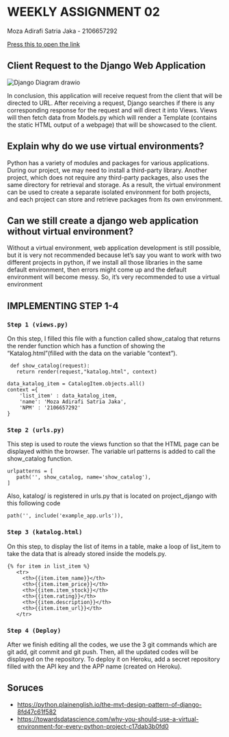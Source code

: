 # WEEKLY ASSIGNMENT 02

Moza Adirafi Satria Jaka - 2106657292

[Press this to open the link](https://weeklyassignment02.herokuapp.com/katalog/)

## Client Request to the Django Web Application

![Django Diagram drawio](https://user-images.githubusercontent.com/112457836/190058400-f84f3733-38f8-41e2-8f40-1d53b3370db2.png)


In conclusion, this application will receive request from the client that will be directed to URL.  After receiving a request, Django searches if there is any corresponding response for the request and will direct it into Views. Views will then fetch data from Models.py which will render a Template (contains the static HTML output of a webpage) that will be showcased to the client.



## Explain why do we use virtual environments?

Python has a variety of modules and packages for various applications. During our project, we may need to install a third-party library. Another project, which does not require any third-party packages, also uses the same directory for retrieval and storage. As a result, the virtual environment can be used to create a separate isolated environment for both projects, and each project can store and retrieve packages from its own environment. 

## Can we still create a django web application without virtual environment?
Without a virtual environment, web application development is still possible, but it is very not recommended because let’s say you want to work with two different projects in python, if we install all those libraries in the same default environment, then errors might come up and the default environment will become messy. So, it’s very recommended to use a virtual environment



## IMPLEMENTING STEP 1-4

### ```Step 1 (views.py)```
On this step, I filled this file with a function called show_catalog that returns the render function which has a function of showing the “Katalog.html”(filled with the data on the variable “context”).

```shell
 def show_catalog(request):
   return render(request,"katalog.html", context)

data_katalog_item = CatalogItem.objects.all()
context ={
    'list_item' : data_katalog_item,
    'name': 'Moza Adirafi Satria Jaka',
    'NPM' : '2106657292'
}
```
   
### ```Step 2 (urls.py)```
This step is used to route the views function so that the HTML page can be displayed within the browser. The variable url patterns is added to call the show_catalog function.

```shell
urlpatterns = [
   path('', show_catalog, name='show_catalog'),
]
```
Also, katalog/ is registered in urls.py that is located on project_django with this following code
```shell
path('', include('example_app.urls')),
```

### ```Step 3 (katalog.html)```
On this step, to display the list of items in a table, make a loop of list_item to take the data that is already stored inside the models.py.

```shell
{% for item in list_item %}
   <tr>
     <th>{{item.item_name}}</th>
     <th>{{item.item_price}}</th>
     <th>{{item.item_stock}}</th>
     <th>{{item.rating}}</th>
     <th>{{item.description}}</th>
     <th>{{item.item_url}}</th>
   </tr>
```
### ```Step 4 (Deploy)```
After we finish editing all the codes, we use the 3 git commands which are git add, git commit and git push. Then, all the updated codes will be displayed on the repository. To deploy it on Heroku, add a secret repository filled with the API key and the APP name (created on Heroku).


## Soruces

- https://python.plainenglish.io/the-mvt-design-pattern-of-django-8fd47c61f582  
- https://towardsdatascience.com/why-you-should-use-a-virtual-environment-for-every-python-project-c17dab3b0fd0
